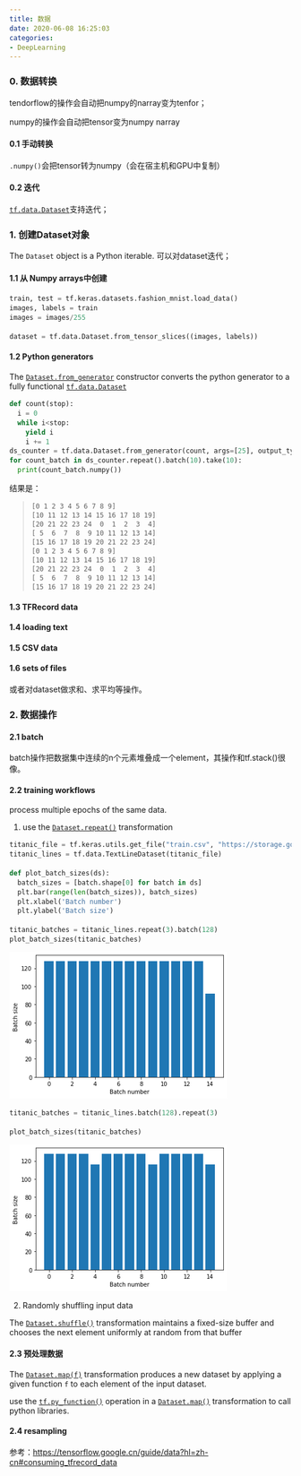 ```yaml
---
title: 数据 
date: 2020-06-08 16:25:03
categories:
- DeepLearning
---
```

### 0. 数据转换

tendorflow的操作会自动把numpy的narray变为tenfor；

numpy的操作会自动把tensor变为numpy narray

#### 0.1 手动转换

`.numpy()`会把tensor转为numpy（会在宿主机和GPU中复制）

#### 0.2 迭代

[`tf.data.Dataset`](https://www.tensorflow.org/api_docs/python/tf/data/Dataset)支持迭代；





### 1. 创建Dataset对象

The `Dataset` object is a Python iterable. 可以对dataset迭代；

#### 1.1 从 Numpy arrays中创建

```python
train, test = tf.keras.datasets.fashion_mnist.load_data()
images, labels = train
images = images/255

dataset = tf.data.Dataset.from_tensor_slices((images, labels))
```

#### 1.2 Python generators

The [`Dataset.from_generator`](https://tensorflow.google.cn/api_docs/python/tf/data/Dataset?hl=zh-cn#from_generator) constructor converts the python generator to a fully functional [`tf.data.Dataset`](https://tensorflow.google.cn/api_docs/python/tf/data/Dataset?hl=zh-cn)

```python
def count(stop):
  i = 0
  while i<stop:
    yield i
    i += 1
ds_counter = tf.data.Dataset.from_generator(count, args=[25], output_types=tf.int32, output_shapes = (), )
for count_batch in ds_counter.repeat().batch(10).take(10):
  print(count_batch.numpy())

```

结果是：

> ```
> [0 1 2 3 4 5 6 7 8 9]
> [10 11 12 13 14 15 16 17 18 19]
> [20 21 22 23 24  0  1  2  3  4]
> [ 5  6  7  8  9 10 11 12 13 14]
> [15 16 17 18 19 20 21 22 23 24]
> [0 1 2 3 4 5 6 7 8 9]
> [10 11 12 13 14 15 16 17 18 19]
> [20 21 22 23 24  0  1  2  3  4]
> [ 5  6  7  8  9 10 11 12 13 14]
> [15 16 17 18 19 20 21 22 23 24]
> ```

#### 1.3 TFRecord data

#### 1.4 loading text

#### 1.5 CSV data

#### 1.6 sets of files





或者对dataset做求和、求平均等操作。

### 2. 数据操作

#### 2.1 batch

batch操作把数据集中连续的n个元素堆叠成一个element，其操作和tf.stack()很像。

#### 2.2 training workflows

 process multiple epochs of the same data.

1. use the [`Dataset.repeat()`](https://tensorflow.google.cn/api_docs/python/tf/data/Dataset?hl=zh-cn#repeat) transformation

```python
titanic_file = tf.keras.utils.get_file("train.csv", "https://storage.googleapis.com/tf-datasets/titanic/train.csv")
titanic_lines = tf.data.TextLineDataset(titanic_file)

def plot_batch_sizes(ds):
  batch_sizes = [batch.shape[0] for batch in ds]
  plt.bar(range(len(batch_sizes)), batch_sizes)
  plt.xlabel('Batch number')
  plt.ylabel('Batch size')
    
titanic_batches = titanic_lines.repeat(3).batch(128)
plot_batch_sizes(titanic_batches)    
```

![png](/imags/output_nZ0G1cztoSHX_0.png)

```python
titanic_batches = titanic_lines.batch(128).repeat(3)

plot_batch_sizes(titanic_batches)
```

![png](/imags/output_wmbmdK1qoSHS_0.png)

2. Randomly shuffling input data

The [`Dataset.shuffle()`](https://tensorflow.google.cn/api_docs/python/tf/data/Dataset?hl=zh-cn#shuffle) transformation maintains a fixed-size buffer and chooses the next element uniformly at random from that buffer

#### 2.3 预处理数据

The [`Dataset.map(f)`](https://tensorflow.google.cn/api_docs/python/tf/data/Dataset?hl=zh-cn#map) transformation produces a new dataset by applying a given function `f` to each element of the input dataset. 

 use the [`tf.py_function()`](https://tensorflow.google.cn/api_docs/python/tf/py_function?hl=zh-cn) operation in a [`Dataset.map()`](https://tensorflow.google.cn/api_docs/python/tf/data/Dataset?hl=zh-cn#map) transformation to call python libraries.



#### 2.4 resampling







参考：https://tensorflow.google.cn/guide/data?hl=zh-cn#consuming_tfrecord_data